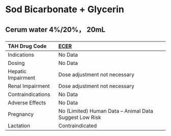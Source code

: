 # Sod Bicarbonate + Glycerin

## Cerum water 4%/20%， 20mL

##### 

| TAH Drug Code      | [ECER](https://www.tahsda.org.tw/drugs/hissearch.php?drug_code=ECER)   |
|:-------------------|:-----------------------------------------------------------------------|
| Indications        | No Data                                                                |
| Dosing             | No Data                                                                |
| Hepatic Impairment | Dose adjustment not necessary                                          |
| Renal Impairment   | Dose adjustment not necessary                                          |
| Contraindications  | No Data                                                                |
| Adverse Effects    | No Data                                                                |
| Pregnancy          | No (Limited) Human Data – Animal Data Suggest Low Risk                 |
| Lactation          | Contraindicated                                                        |

